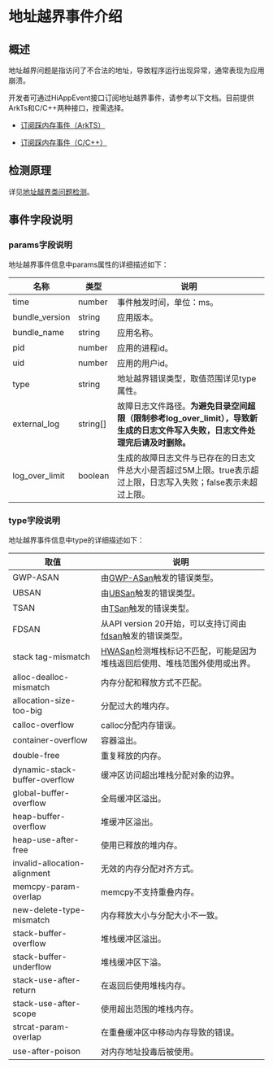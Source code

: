 # 地址越界事件介绍
<!--Kit: Performance Analysis Kit-->
<!--Subsystem: HiviewDFX-->
<!--Owner: @mlkgeek-->
<!--Designer: @StevenLai1994-->
<!--Tester: @gcw_KuLfPSbe-->
<!--Adviser: @foryourself-->

## 概述

地址越界问题是指访问了不合法的地址，导致程序运行出现异常，通常表现为应用崩溃。

开发者可通过HiAppEvent接口订阅地址越界事件，请参考以下文档。目前提供ArkTs和C/C++两种接口，按需选择。

- [订阅踩内存事件（ArkTS）](hiappevent-watcher-address-sanitizer-events-arkts.md)

- [订阅踩内存事件（C/C++）](hiappevent-watcher-address-sanitizer-events-ndk.md)

## 检测原理

详见[地址越界类问题检测](address-sanitizer-guidelines.md)。

## 事件字段说明

### params字段说明

地址越界事件信息中params属性的详细描述如下：

| 名称 | 类型 | 说明 |
| -------- | -------- | -------- |
| time | number | 事件触发时间，单位：ms。 |
| bundle_version | string | 应用版本。 |
| bundle_name | string | 应用名称。 |
| pid | number | 应用的进程id。 |
| uid | number | 应用的用户id。 |
| type | string | 地址越界错误类型，取值范围详见type属性。 |
| external_log | string[] | 故障日志文件路径。**为避免目录空间超限（限制参考log_over_limit），导致新生成的日志文件写入失败，日志文件处理完后请及时删除。** |
| log_over_limit | boolean | 生成的故障日志文件与已存在的日志文件总大小是否超过5M上限。true表示超过上限，日志写入失败；false表示未超过上限。 |

### type字段说明

地址越界事件信息中type的详细描述如下：

| 取值 | 说明 |
| -------- | -------- |
| GWP-ASAN | 由[GWP-ASan](https://developer.huawei.com/consumer/cn/doc/best-practices/bpta-stability-gwpasan-detection)触发的错误类型。 |
| UBSAN | 由[UBSan](https://developer.huawei.com/consumer/cn/doc/best-practices/bpta-stability-ubsan-detection)触发的错误类型。 |
| TSAN | 由[TSan](https://developer.huawei.com/consumer/cn/doc/best-practices/bpta-stability-tsan-detection)触发的错误类型。 |
| FDSAN | 从API version 20开始，可以支持订阅由[fdsan](../napi/fdsan.md)触发的错误类型。 |
| stack tag-mismatch | [HWASan](https://developer.huawei.com/consumer/cn/doc/best-practices/bpta-stability-hwasan-detection)检测堆栈标记不匹配，可能是因为堆栈返回后使用、堆栈范围外使用或出界。 |
| alloc-dealloc-mismatch | 内存分配和释放方式不匹配。 |
| allocation-size-too-big | 分配过大的堆内存。 |
| calloc-overflow | calloc分配内存错误。 |
| container-overflow | 容器溢出。 |
| double-free | 重复释放的内存。 |
| dynamic-stack-buffer-overflow | 缓冲区访问超出堆栈分配对象的边界。 |
| global-buffer-overflow | 全局缓冲区溢出。 |
| heap-buffer-overflow | 堆缓冲区溢出。 |
| heap-use-after-free | 使用已释放的堆内存。 |
| invalid-allocation-alignment | 无效的内存分配对齐方式。 |
| memcpy-param-overlap | memcpy不支持重叠内存。 |
| new-delete-type-mismatch | 内存释放大小与分配大小不一致。 |
| stack-buffer-overflow | 堆栈缓冲区溢出。 |
| stack-buffer-underflow | 堆栈缓冲区下溢。 |
| stack-use-after-return | 在返回后使用堆栈内存。 |
| stack-use-after-scope | 使用超出范围的堆栈内存。 |
| strcat-param-overlap | 在重叠缓冲区中移动内存导致的错误。 |
| use-after-poison | 对内存地址投毒后被使用。 |
